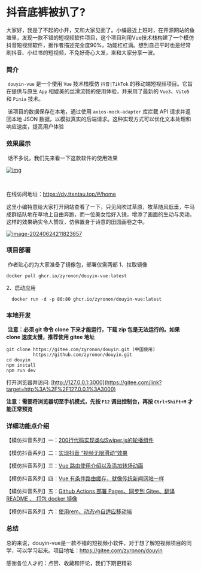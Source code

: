 # 抖音底裤被扒了?

​	大家好，我是了不起的小开，又和大家见面了。小编最近上班时，在开源网站的鱼塘里，发现一款不错的短视频软件项目，这个项目利用Vue技术栈构建了一个模仿抖音短视频软件，据作者描述完全度90%，功能杠杠滴。想到自己平时也是经常刷抖音、小红书的短视频，不免好奇心大发，来和大家分享一波。

### 	简介

​	`douyin-vue` 是一个使用 `Vue` 技术栈模仿 `抖音|TikTok` 的移动端短视频项目。它旨在提供与原生 `App` 相媲美的丝滑流畅的使用体验，并采用了最新的 `Vue3`、`Vite5` 和 `Pinia` 技术。

​	该项目的数据保存在本地，通过使用 `axios-mock-adapter` 库拦截 API 请求并返回本地 JSON 数据，以模拟真实的后端请求。这种实现方式可以优化文本处理和响应速度，提高用户体验

### 效果展示

​	话不多说，我们先来看一下这款软件的使用效果

[![img](https://gitee.com/zyronon/douyin/raw/master/docs/imgs/1.gif)](https://github.com/flybreeze/opensource/blob/main/1.gif)

​	

在线访问地址：https://dy.ttentau.top/#/home 

这里小编特意给大家打开网站查看了一下，只见风吹过草原，牧草随风低垂，牛马成群结队地在草地上自由奔跑，而一位美女恰好入镜，增添了画面的生动与灵动。这样的效果确实令人赞叹，仿佛置身于诗意的田园画卷之中。

[![image-20240624211823657](https://gitee.com/zyronon/douyin/raw/master/docs/imgs/1.gif)](https://github.com/flybreeze/opensource/blob/main/image-20240624211823657.png)

### 项目部署

​ 作者贴心的为大家准备了镜像包，部署仅需两部
1、拉取镜像

```
docker pull ghcr.io/zyronon/douyin-vue:latest
```

2、启动应用

```
  docker run -d -p 80:80 ghcr.io/zyronon/douyin-vue:latest
```


### 本地开发

​	**注意：必须 git 命令 clone 下来才能运行，下载 zip 包是无法运行的。如果 clone 速度太慢，推荐使用 gitee 地址**

```
git clone https://gitee.com/zyronon/douyin.git (中国使用)
          https://github.com/zyronon/douyin.git 
cd douyin
npm install
npm run dev
```

打开浏览器并访问: [http://127.0.0.1:3000](https://gitee.com/link?target=http%3A%2F%2F127.0.0.1%3A3000)

**注意：需要将浏览器切至手机模式，先按 `F12` 调出控制台，再按 `Ctrl+Shift+M` 才能正常预览**



### 详细功能点介绍

【模仿抖音系列】一：[200行代码实现类似Swiper.js的轮播组件](https://gitee.com/link?target=https%3A%2F%2Fjuejin.cn%2Fpost%2F7360512664317018146)

【模仿抖音系列】二：[实现抖音 “视频无限滑动“效果](https://gitee.com/link?target=https%3A%2F%2Fjuejin.cn%2Fpost%2F7361614921519054883)

【模仿抖音系列】三：[Vue 路由使用介绍以及添加转场动画](https://gitee.com/link?target=https%3A%2F%2Fjuejin.cn%2Fpost%2F7362528152777130025)

【模仿抖音系列】四：[Vue 有条件路由缓存，就像传统新闻网站一样](https://gitee.com/link?target=https%3A%2F%2Fjuejin.cn%2Fpost%2F7365334891473240101)

【模仿抖音系列】五：[Github Actions 部署 Pages、同步到 Gitee、翻译 README 、 打包 docker 镜像](https://gitee.com/link?target=https%3A%2F%2Fjuejin.cn%2Fpost%2F7365757742381957161)

【模仿抖音系列】六：[使用rem、动态vh自适应移动端](https://gitee.com/link?target=https%3A%2F%2Fjuejin.cn%2Fpost%2F7374452765273538595)

### 总结	

​	总的来说，douyin-vue是一款不错的短视频小软件，对于想了解短视频项目的同学，可以学习起来。项目地址：https://gitee.com/zyronon/douyin

感谢各位人才的：点赞、收藏和评论，我们下期更精彩
